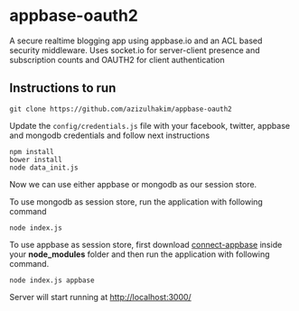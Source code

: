 # appbase-oauth2

A secure realtime blogging app using appbase.io and an ACL based security middleware. Uses socket.io for server-client presence and subscription counts and OAUTH2 for client authentication

## Instructions to run

```
git clone https://github.com/azizulhakim/appbase-oauth2
```

Update the ```config/credentials.js``` file with your facebook, twitter, appbase and mongodb credentials and follow next instructions


```
npm install
bower install
node data_init.js
```

Now we can use either appbase or mongodb as our session store.

To use mongodb as session store, run the application with following command

```node index.js``` 

To use appbase as session store, first download [connect-appbase](https://github.com/azizulhakim/connect-appbase) inside your **node_modules** folder and then run the application with following command.

```node index.js appbase```

Server will start running at [http://localhost:3000/](http://localhost:3000/)
